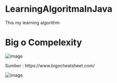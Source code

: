 # LearningAlgoritmaInJava
This my learning algorithm
# Big o Compelexity
![image](https://user-images.githubusercontent.com/58914195/159150971-16847e07-0edf-4528-af70-bad644d4b1af.png)
<p>Sumber : https://www.bigocheatsheet.com/</p>

![image](https://user-images.githubusercontent.com/58914195/159150902-c522e9b8-849a-40ee-8c35-a9775b28180a.png)
# 
